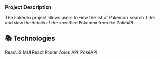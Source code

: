 ### Project Description

The Pokédex project allows users to view the list of Pokémon, search, filter and view the details of the specified Pokemon from the PokéAPI.

## 📚 Technologies

ReactJS
MUI
React Router
Axios
API: PokéAPI
